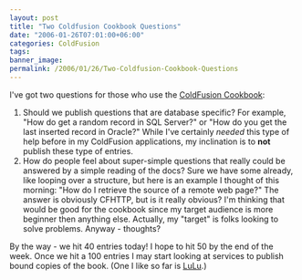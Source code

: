 ```yaml
---
layout: post
title: "Two Coldfusion Cookbook Questions"
date: "2006-01-26T07:01:00+06:00"
categories: ColdFusion 
tags: 
banner_image: 
permalink: /2006/01/26/Two-Coldfusion-Cookbook-Questions
---
```


I've got two questions for those who use the <a href="http://www.coldfusioncookbook.com">ColdFusion Cookbook</a>:

<ol>
<li>Should we publish questions that are database specific? For example, "How do get a random record in SQL Server?" or "How do you get the last inserted record in Oracle?" While I've certainly <i>needed</i> this type of help before in my ColdFusion applications, my inclination is to <b>not</b> publish these type of entries.</li>
<li>How do people feel about super-simple questions that really could be answered by a simple reading of the docs? Sure we have some already, like looping over a structure, but here is an example I thought of this morning: "How do I retrieve the source of a remote web page?" The answer is obviously CFHTTP, but is it really obvious? I'm thinking that would be good for the cookbook since my target audience is more beginner then anything else. Actually, my "target" is folks looking to solve problems. Anyway - thoughts?</li>
</ol>

By the way - we hit 40 entries today! I hope to hit 50 by the end of the week. Once we hit a 100 entries I may start looking at services to publish bound copies of the book. (One I like so far is <a href="http://www.lulu.com">LuLu</a>.)
